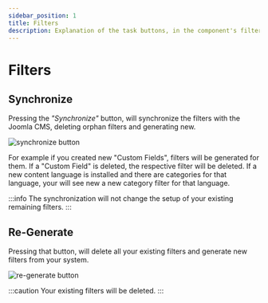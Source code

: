 ```yaml
---
sidebar_position: 1
title: Filters
description: Explanation of the task buttons, in the component's filters view.
---
```


# Filters

## Synchronize
Pressing the *"Synchronize"* button, will synchronize the filters with the Joomla CMS, deleting orphan filters and generating new.

![synchronize button](/img/component/synchronize.png)

For example if you created new "Custom Fields", filters will be generated for them. If a "Custom Field" is deleted, the respective filter will be deleted.
If a new content language is installed and there are categories for that language, your will see new a new category filter for that language.

:::info
The synchronization will not change the setup of your existing remaining filters.
:::

## Re-Generate
Pressing that button, will delete all your existing filters and generate new filters from your system.

![re-generate button](/img/component/re-generate.png)

:::caution
Your existing filters will be deleted.
:::